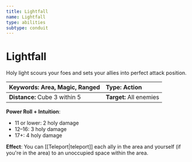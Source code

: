 ```yaml
---
title: Lightfall
name: Lightfall
type: abilities
subtype: conduit
---
```


# Lightfall

Holy light scours your foes and sets your allies into perfect attack position.

| **Keywords:** Area, Magic, Ranged | **Type:** Action        |
| :-------------------------------- | :---------------------- |
| **Distance:** Cube 3 within 5     | **Target:** All enemies |

**Power Roll + Intuition**:

- 11 or lower: 2 holy damage
- 12–16: 3 holy damage
- 17+: 4 holy damage

**Effect**: You can [[Teleport|teleport]] each ally in the area and yourself (if you're in the area) to an unoccupied space within the area.
